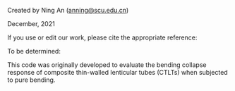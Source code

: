 Created by Ning An (anning@scu.edu.cn)

December, 2021

If you use or edit our work, please cite the appropriate reference:

To be determined:

This code was originally developed to evaluate the bending collapse response of composite thin-walled lenticular tubes (CTLTs) when subjected to pure bending.
